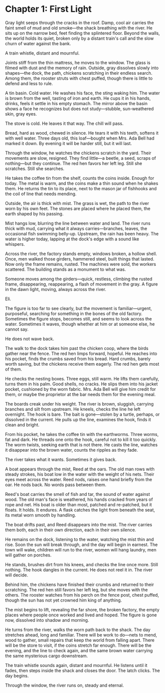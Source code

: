 # Chapter 1: First Light

Gray light seeps through the cracks in the roof. Damp, cool air carries the faint smell of mud and old smoke—the shack breathing with the river. He sits up on the narrow bed, feet finding the splintered floor. Beyond the walls, the world holds its quiet, broken only by a distant train's call and the slow churn of water against the bank.

A train whistle, distant and mournful.

Joints stiff from the thin mattress, he moves to the window. The glass is filmed with dust and the memory of rain. Outside, gray dissolves slowly into shapes—the dock, the path, chickens scratching in their endless search. Among them, the rooster struts with chest puffed, though there is little to defend and less to rule.

A tin basin. Cold water. He washes his face, the sting waking him. The water is brown from the well, tasting of iron and earth. He cups it in his hands, drinks, feels it settle in his empty stomach. The mirror above the basin shows a face he recognizes but does not study—stubble, sun-weathered skin, gray eyes.

The stove is cold. He leaves it that way. The chill will pass.

Bread, hard as wood, chewed in silence. He tears it with his teeth, softens it with well water. Three days old, this loaf—bought when Mrs. Ada Bell had marked it down. By evening it will be harder still, but it will last.

Through the window, he watches the chickens scratch in the yard. Their movements are slow, resigned. They find little—a beetle, a seed, scraps of nothing—but they continue. The red hen favors her left leg. Still she scratches. Still she searches.

He takes the coffee tin from the shelf, counts the coins inside. Enough for today. The metal is warm, and the coins make a thin sound when he shakes them. He returns the tin to its place, next to the mason jar of fishhooks and the coil of line that needs mending.

Outside, the air is thick with mist. The grass is wet, the path to the river worn by his own feet. The stones are placed where he placed them, the earth shaped by his passing.

Mist hangs low, blurring the line between water and land. The river runs thick with mud, carrying what it always carries—branches, leaves, the occasional fish swimming belly-up. Upstream, the rain has been heavy. The water is higher today, lapping at the dock's edge with a sound like whispers.

Across the river, the factory stands empty, windows broken, a hollow shell. Once, men walked those girders, hammered steel, built things that lasted. Now only the frame remains, rusted. The machines were sold, the workers scattered. The building stands as a monument to what was.

Someone moves among the girders—quick, restless, climbing the rusted frame, disappearing, reappearing, a flash of movement in the gray. A figure in the dawn light, moving, always across the river.

Eli.

The figure is too far to see clearly, but the movement is familiar—urgent, purposeful, searching for something in the bones of the old factory. Sometimes the figure stops, becomes still, and seems to look across the water. Sometimes it waves, though whether at him or at someone else, he cannot say.

He does not wave back. 

The walk to the dock takes him past the chicken coop, where the birds gather near the fence. The red hen limps forward, hopeful. He reaches into his pocket, finds the crumbs saved from his bread. Hard crumbs, barely worth saving, but the chickens receive them eagerly. The red hen gets most of them.

He checks the nesting boxes. Three eggs, still warm. He lifts them carefully, turns them in his palm. Good shells, no cracks. He slips them into his jacket pocket, cushioned by the worn fabric. Mrs. Ada Bell will give him credit for them, or maybe the proprietor at the bar needs them for the evening meal.

The boards creak under his weight. The river is brown, sluggish, carrying branches and silt from upstream. He kneels, checks the line he left overnight. The hook is bare. The bait is gone—stolen by a turtle, perhaps, or dissolved in the current. He pulls up the line, examines the hook, finds it clean and bright.

From his pocket, he takes the coffee tin with the earthworms. Three worms, fat and dark. He threads one onto the hook, careful not to kill it too quickly. The worm twists, seeking earth that is not there. He casts the line, watches it disappear into the brown water, counts the ripples as they fade.

The river takes what it wants. Sometimes it gives back.

A boat appears through the mist, Reed at the oars. The old man rows with steady strokes, his boat low in the water with the weight of his nets. Their eyes meet across the water. Reed nods, raises one hand briefly from the oar. He nods back. No words pass between them.

Reed's boat carries the smell of fish and tar, the sound of water against wood. The old man's face is weathered, his hands cracked from years of rope and net. His boat is older than most, patched and re-patched, but it floats. It holds. It endures. A flask catches the light from beneath the seat, its metal worn smooth by handling.

The boat drifts past, and Reed disappears into the mist. The river carries them both, each in their own direction, each in their own silence.

He remains on the dock, listening to the water, watching the mist thin and rise. Soon the sun will break through, and the day will begin in earnest. The town will wake, children will run to the river, women will hang laundry, men will gather on porches.

He stands, brushes dirt from his knees, and checks the line once more. Still nothing. The hook dangles in the current. He does not reel it in. The river will decide.

Behind him, the chickens have finished their crumbs and returned to their scratching. The red hen still favors her left leg, but she moves with the others. The rooster watches from his perch on the fence post, chest puffed, though the sun has not yet crowned him king of anything.

The mist begins to lift, revealing the far shore, the broken factory, the empty places where people once worked and lived and hoped. The figure is gone now, dissolved into shadow and morning.

He turns from the river, walks the worn path back to the shack. The day stretches ahead, long and familiar. There will be work to do—nets to mend, wood to gather, small repairs that keep the world from falling apart. There will be the store to visit, if the coins stretch far enough. There will be the evening, and the line to check again, and the same brown water carrying the same mysterious cargo downstream.

The train whistle sounds again, distant and mournful. He listens until it fades, then steps inside the shack and closes the door. The latch clicks. The day begins.

Through the window, the river runs on, steady and eternal. 